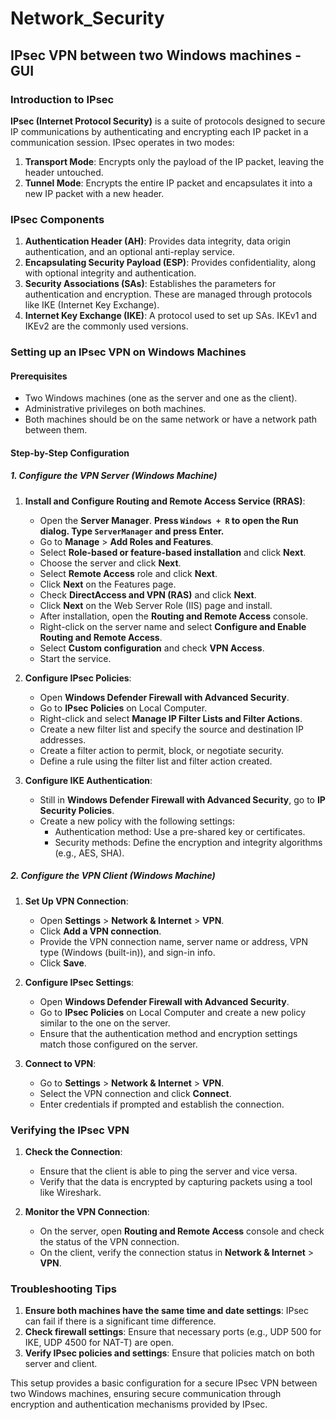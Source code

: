 # Network_Security


## IPsec VPN between two Windows machines - GUI



### Introduction to IPsec

**IPsec (Internet Protocol Security)** is a suite of protocols designed to secure IP communications by authenticating and encrypting each IP packet in a communication session. IPsec operates in two modes:

1. **Transport Mode**: Encrypts only the payload of the IP packet, leaving the header untouched.
2. **Tunnel Mode**: Encrypts the entire IP packet and encapsulates it into a new IP packet with a new header.

### IPsec Components

1. **Authentication Header (AH)**: Provides data integrity, data origin authentication, and an optional anti-replay service.
2. **Encapsulating Security Payload (ESP)**: Provides confidentiality, along with optional integrity and authentication.
3. **Security Associations (SAs)**: Establishes the parameters for authentication and encryption. These are managed through protocols like IKE (Internet Key Exchange).
4. **Internet Key Exchange (IKE)**: A protocol used to set up SAs. IKEv1 and IKEv2 are the commonly used versions.

### Setting up an IPsec VPN on Windows Machines

#### Prerequisites

- Two Windows machines (one as the server and one as the client).
- Administrative privileges on both machines.
- Both machines should be on the same network or have a network path between them.

#### Step-by-Step Configuration

##### 1. Configure the VPN Server (Windows Machine)

1. **Install and Configure Routing and Remote Access Service (RRAS)**:
    - Open the **Server Manager**.   **Press ```Windows + R``` to open the Run dialog.
Type ```ServerManager``` and press Enter.**
    - Go to **Manage** > **Add Roles and Features**.
    - Select **Role-based or feature-based installation** and click **Next**.
    - Choose the server and click **Next**.
    - Select **Remote Access** role and click **Next**.
    - Click **Next** on the Features page.
    - Check **DirectAccess and VPN (RAS)** and click **Next**.
    - Click **Next** on the Web Server Role (IIS) page and install.
    - After installation, open the **Routing and Remote Access** console.
    - Right-click on the server name and select **Configure and Enable Routing and Remote Access**.
    - Select **Custom configuration** and check **VPN Access**.
    - Start the service.

2. **Configure IPsec Policies**:
    - Open **Windows Defender Firewall with Advanced Security**.
    - Go to **IPsec Policies** on Local Computer.
    - Right-click and select **Manage IP Filter Lists and Filter Actions**.
    - Create a new filter list and specify the source and destination IP addresses.
    - Create a filter action to permit, block, or negotiate security.
    - Define a rule using the filter list and filter action created.

3. **Configure IKE Authentication**:
    - Still in **Windows Defender Firewall with Advanced Security**, go to **IP Security Policies**.
    - Create a new policy with the following settings:
        - Authentication method: Use a pre-shared key or certificates.
        - Security methods: Define the encryption and integrity algorithms (e.g., AES, SHA).

##### 2. Configure the VPN Client (Windows Machine)

1. **Set Up VPN Connection**:
    - Open **Settings** > **Network & Internet** > **VPN**.
    - Click **Add a VPN connection**.
    - Provide the VPN connection name, server name or address, VPN type (Windows (built-in)), and sign-in info.
    - Click **Save**.

2. **Configure IPsec Settings**:
    - Open **Windows Defender Firewall with Advanced Security**.
    - Go to **IPsec Policies** on Local Computer and create a new policy similar to the one on the server.
    - Ensure that the authentication method and encryption settings match those configured on the server.

3. **Connect to VPN**:
    - Go to **Settings** > **Network & Internet** > **VPN**.
    - Select the VPN connection and click **Connect**.
    - Enter credentials if prompted and establish the connection.

### Verifying the IPsec VPN

1. **Check the Connection**:
    - Ensure that the client is able to ping the server and vice versa.
    - Verify that the data is encrypted by capturing packets using a tool like Wireshark.

2. **Monitor the VPN Connection**:
    - On the server, open **Routing and Remote Access** console and check the status of the VPN connection.
    - On the client, verify the connection status in **Network & Internet** > **VPN**.

### Troubleshooting Tips

1. **Ensure both machines have the same time and date settings**: IPsec can fail if there is a significant time difference.
2. **Check firewall settings**: Ensure that necessary ports (e.g., UDP 500 for IKE, UDP 4500 for NAT-T) are open.
3. **Verify IPsec policies and settings**: Ensure that policies match on both server and client.

This setup provides a basic configuration for a secure IPsec VPN between two Windows machines, ensuring secure communication through encryption and authentication mechanisms provided by IPsec.

